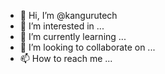 - 👋 Hi, I’m @kangurutech
- 👀 I’m interested in ...
- 🌱 I’m currently learning ...
- 💞️ I’m looking to collaborate on ...
- 📫 How to reach me ...

<!---
kangurutech/kangurutech is a ✨ special ✨ repository because its `README.md` (this file) appears on your GitHub profile.
You can click the Preview link to take a look at your changes.
--->
